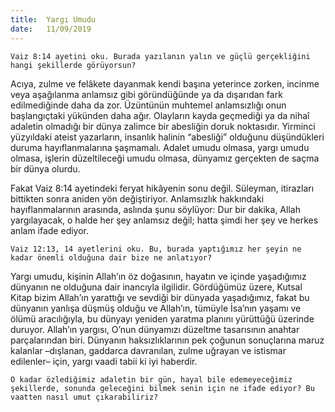 ```yaml
---
title:  Yargı Umudu
date:   11/09/2019
---
```


`Vaiz 8:14 ayetini oku. Burada yazılanın yalın ve güçlü gerçekliğini hangi şekillerde görüyorsun?`

Acıya, zulme ve felâkete dayanmak kendi başına yeterince zorken, incinme veya aşağılanma anlamsız gibi göründüğünde ya da dışarıdan fark edilmediğinde daha da zor. Üzüntünün muhtemel anlamsızlığı onun başlangıçtaki yükünden daha ağır. Olayların kayda geçmediği ya da nihaî adaletin olmadığı bir dünya zalimce bir abesliğin doruk noktasıdır. Yirminci yüzyıldaki ateist yazarların, insanlık halinin “abesliği” olduğunu düşündükleri duruma hayıflanmalarına şaşmamalı. Adalet umudu olmasa, yargı umudu olmasa, işlerin düzeltileceği umudu olmasa, dünyamız gerçekten de saçma bir dünya olurdu.

Fakat Vaiz 8:14 ayetindeki feryat hikâyenin sonu değil. Süleyman, itirazları bittikten sonra aniden yön değiştiriyor. Anlamsızlık hakkındaki hayıflanmalarının arasında, aslında şunu söylüyor: Dur bir dakika, Allah yargılayacak, o halde her şey anlamsız değil; hatta şimdi her şey ve herkes anlam ifade ediyor.

`Vaiz 12:13, 14 ayetlerini oku. Bu, burada yaptığımız her şeyin ne kadar önemli olduğuna dair bize ne anlatıyor?`

Yargı umudu, kişinin Allah’ın öz doğasının, hayatın ve içinde yaşadığımız dünyanın ne olduğuna dair inancıyla ilgilidir. Gördüğümüz üzere, Kutsal Kitap bizim Allah’ın yarattığı ve sevdiği bir dünyada yaşadığımız, fakat bu dünyanın yanlışa düşmüş olduğu ve Allah’ın, tümüyle İsa’nın yaşamı ve ölümü aracılığıyla, bu dünyayı yeniden yaratma planını yürüttüğü üzerinde duruyor. Allah’ın yargısı, O’nun dünyamızı düzeltme tasarısının anahtar parçalarından biri. Dünyanın haksızlıklarının pek çoğunun sonuçlarına maruz kalanlar –dışlanan, gaddarca davranılan, zulme uğrayan ve istismar edilenler– için, yargı vaadi tabii ki iyi haberdir.

`O kadar özlediğimiz adaletin bir gün, hayal bile edemeyeceğimiz şekillerde, sonunda geleceğini bilmek senin için ne ifade ediyor? Bu vaatten nasıl umut çıkarabiliriz?`